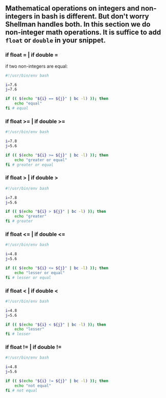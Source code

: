## Mathematical operations on integers and non-integers in bash is different. But don't worry Shellman handles both. In this section we do non-integer math operations. It is suffice to add `float` or `double` in your snippet.

### if float = | if double =

if two non-integers are equal:

```bash
#!/usr/bin/env bash

i=7.6
j=7.6

if (( $(echo "${i} == ${j}" | bc -l) )); then
    echo "equal"
fi # equal
```

### if float >= | if double >=

```bash
#!/usr/bin/env bash

i=7.8
j=5.6

if (( $(echo "${i} >= ${j}" | bc -l) )); then
    echo "greater or equal"
fi # greater or equal
```

### if float > | if double >

```bash
#!/usr/bin/env bash

i=7.8
j=5.6

if (( $(echo "${i} > ${j}" | bc -l) )); then
    echo "greater"
fi # greater
```

### if float <= | if double <=

```bash
#!/usr/bin/env bash

i=4.8
j=5.6

if (( $(echo "${i} <= ${j}" | bc -l) )); then
    echo "lesser or equal"
fi # lesser or equal
```

### if float < | if double <

```bash
#!/usr/bin/env bash

i=4.8
j=5.6

if (( $(echo "${i} < ${j}" | bc -l) )); then
    echo "lesser"
fi # lesser
```

### if float != | if double !=

```bash
#!/usr/bin/env bash

i=4.8
j=5.6

if (( $(echo "${i} != ${j}" | bc -l) )); then
    echo "not equal"
fi # not equal
```